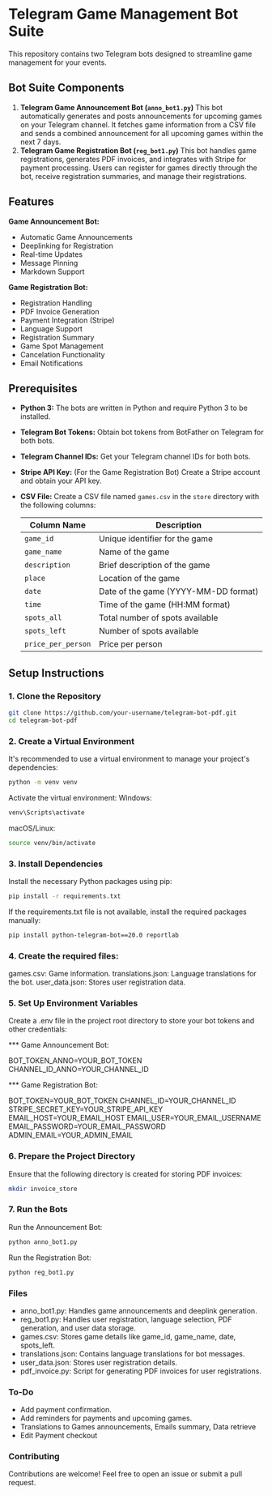 # Telegram Game Management Bot Suite

This repository contains two Telegram bots designed to streamline game management for your events.

## Bot Suite Components
1. **Telegram Game Announcement Bot (`anno_bot1.py`)**
   This bot automatically generates and posts announcements for upcoming games on your Telegram channel. It fetches game information from a CSV file and sends a combined announcement for all upcoming games within the next 7 days.
2. **Telegram Game Registration Bot (`reg_bot1.py`)**
   This bot handles game registrations, generates PDF invoices, and integrates with Stripe for payment processing. Users can register for games directly through the bot, receive registration summaries, and manage their registrations.

## Features

**Game Announcement Bot:**

- Automatic Game Announcements
- Deeplinking for Registration
- Real-time Updates
- Message Pinning
- Markdown Support

**Game Registration Bot:**

- Registration Handling
- PDF Invoice Generation
- Payment Integration (Stripe)
- Language Support
- Registration Summary
- Game Spot Management
- Cancelation Functionality
- Email Notifications

## Prerequisites

- **Python 3:** The bots are written in Python and require Python 3 to be installed.
- **Telegram Bot Tokens:** Obtain bot tokens from BotFather on Telegram for both bots.
- **Telegram Channel IDs:** Get your Telegram channel IDs for both bots.
- **Stripe API Key:** (For the Game Registration Bot) Create a Stripe account and obtain your API key.

- **CSV File:** Create a CSV file named `games.csv` in the `store` directory with the following columns:

   | Column Name | Description |
   |---|---|
   | `game_id` | Unique identifier for the game |
   | `game_name` | Name of the game |
   | `description` | Brief description of the game |
   | `place` | Location of the game |
   | `date` | Date of the game (YYYY-MM-DD format) |
   | `time` | Time of the game (HH:MM format) |
   | `spots_all` | Total number of spots available |
   | `spots_left` | Number of spots available |
   | `price_per_person` | Price per person |

## Setup Instructions

### 1. Clone the Repository
```bash
git clone https://github.com/your-username/telegram-bot-pdf.git
cd telegram-bot-pdf
```

### 2. Create a Virtual Environment
It's recommended to use a virtual environment to manage your project's dependencies:
```bash
python -m venv venv
```

Activate the virtual environment:
Windows:
```bash
venv\Scripts\activate
```

macOS/Linux:
```bash
source venv/bin/activate
```

### 3. Install Dependencies
Install the necessary Python packages using pip:

```bash
pip install -r requirements.txt
```
If the requirements.txt file is not available, install the required packages manually:

```bash
pip install python-telegram-bot==20.0 reportlab
```
### 4. Create the required files:
games.csv: Game information.
translations.json: Language translations for the bot.
user_data.json: Stores user registration data.

### 5. Set Up Environment Variables
Create a .env file in the project root directory to store your bot tokens and other credentials:

*** Game Announcement Bot:

BOT_TOKEN_ANNO=YOUR_BOT_TOKEN
CHANNEL_ID_ANNO=YOUR_CHANNEL_ID

*** Game Registration Bot:

BOT_TOKEN=YOUR_BOT_TOKEN
CHANNEL_ID=YOUR_CHANNEL_ID
STRIPE_SECRET_KEY=YOUR_STRIPE_API_KEY
EMAIL_HOST=YOUR_EMAIL_HOST
EMAIL_USER=YOUR_EMAIL_USERNAME
EMAIL_PASSWORD=YOUR_EMAIL_PASSWORD
ADMIN_EMAIL=YOUR_ADMIN_EMAIL

### 6. Prepare the Project Directory
Ensure that the following directory is created for storing PDF invoices:

```bash
mkdir invoice_store
```

### 7. Run the Bots
Run the Announcement Bot:
```bash
python anno_bot1.py
```

Run the Registration Bot:
```bash
python reg_bot1.py
```

### Files
- anno_bot1.py: Handles game announcements and deeplink generation.
- reg_bot1.py: Handles user registration, language selection, PDF generation, and user data storage.
- games.csv: Stores game details like game_id, game_name, date, spots_left.
- translations.json: Contains language translations for bot messages.
- user_data.json: Stores user registration details.
- pdf_invoice.py: Script for generating PDF invoices for user registrations.

### To-Do

- Add payment confirmation.
- Add reminders for payments and upcoming games.
- Translations to Games announcements, Emails summary, Data retrieve
- Edit Payment checkout

### Contributing
Contributions are welcome! Feel free to open an issue or submit a pull request.
